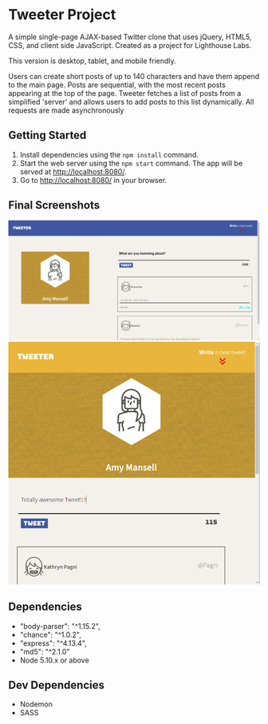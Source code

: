 # Tweeter Project

A simple single-page AJAX-based Twitter clone that uses jQuery, HTML5, CSS, and client side JavaScript. Created as a project for Lighthouse Labs.

This version is desktop, tablet, and mobile friendly.

Users can create short posts of up to 140 characters and have them append to the main page. Posts are sequential, with the most recent posts appearing at the top of the page. Tweeter fetches a list of posts from a simplified 'server' and allows users to add posts to this list dynamically. All requests are made asynchronously

## Getting Started

1. Install dependencies using the `npm install` command.
2. Start the web server using the `npm start` command. The app will be served at <http://localhost:8080/>.
3. Go to <http://localhost:8080/> in your browser.

## Final Screenshots

!["screenshot of Desktop view"](https://github.com/pheyboer/tweeter/blob/master/docs/Desktop.png?raw=true)
!["Screenshot of Mobile view"](https://github.com/pheyboer/tweeter/blob/master/docs/Mobile.png?raw=true)

## Dependencies

- "body-parser": "^1.15.2",
- "chance": "^1.0.2",
- "express": "^4.13.4",
- "md5": "^2.1.0"
- Node 5.10.x or above

## Dev Dependencies

- Nodemon
- SASS